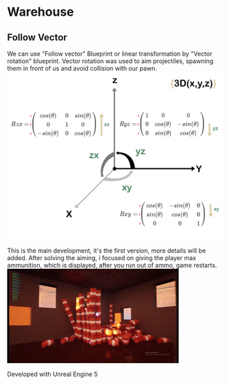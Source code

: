 # Warehouse
## Follow Vector
We can use "Follow vector" Blueprint or linear transformation by "Vector rotation" blueprint. Vector rotation was used to aim projectiles, spawning them in front of us and avoid collision with our pawn. 
![Linear transformation for aiming](/images/RMs_XYZ.png)

This is the main development, it's the first version, more details will be added. After solving the aiming, i focused on giving the player max ammunition, which is displayed, after you run out of ammo, game restarts.
![First Version of The Warehouse](/images/FirstVersion.gif)

Developed with Unreal Engine 5